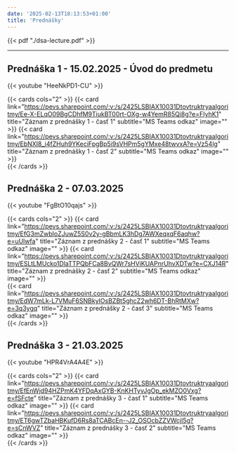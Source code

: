 ```yaml
---
date: '2025-02-13T18:13:53+01:00'
title: 'Prednášky'
---
```


{{< pdf "./dsa-lecture.pdf" >}}

---

## Prednáška 1 - 15.02.2025 - Úvod do predmetu

{{< youtube "HeeNkPD1-CU" >}}

{{< cards cols="2" >}}
    {{< card link="https://pevs.sharepoint.com/:v:/s/2425LSBIAX10031Dtovtruktryaalgoritmy/Ee-X-ELqO09BgCDhfM9TiukBT00rt-OXg-w4YemR85Qi8g?e=FIyhK1" title="Záznam z prednášky 1 - časť 1" subtitle="MS Teams odkaz" image="" >}}
    {{< card link="https://pevs.sharepoint.com/:v:/s/2425LSBIAX10031Dtovtruktryaalgoritmy/EbNXI8_i4fZHuh9YKeciFpgBp5i9sVHPm5gYMxe48twvxA?e=Vz54lg" title="Záznam z prednášky 1 - časť 2" subtitle="MS Teams odkaz" image="" >}}    
{{< /cards >}}

## Prednáška 2 - 07.03.2025

{{< youtube "FgBtO10qajs" >}}

{{< cards cols="2" >}}
{{< card link="https://pevs.sharepoint.com/:v:/s/2425LSBIAX10031Dtovtruktryaalgoritmy/EfG3mZwbIoZJuwZ5S0v2y-gBbmLK3hDg7AWXeqxqF6aqhw?e=uUlwfa" title="Záznam z prednášky 2 - časť 1" subtitle="MS Teams odkaz" image="" >}}
{{< card link="https://pevs.sharepoint.com/:v:/s/2425LSBIAX10031Dtovtruktryaalgoritmy/ESLtLMUcko1DlaTTPQbFCa8BvQWr7sHViKUAPnrUhvXDTw?e=CXJ14R" title="Záznam z prednášky 2 - časť 2" subtitle="MS Teams odkaz" image="" >}}    
{{< card link="https://pevs.sharepoint.com/:v:/s/2425LSBIAX10031Dtovtruktryaalgoritmy/EdW7mLk-L7VMuF6SNBkyIOsBZBt5ghcZ2wh6DT-BhRtMXw?e=3q3ygq" title="Záznam z prednášky 2 - časť 3" subtitle="MS Teams odkaz" image="" >}}    
{{< /cards >}}

## Prednáška 3 - 21.03.2025

{{< youtube "HPR4VrA4A4E" >}}

{{< cards cols="2" >}}
{{< card link="https://pevs.sharepoint.com/:v:/s/2425LSBIAX10031Dtovtruktryaalgoritmy/EfEnWjd94HZPmK4YFDqAxGYB-KnKHTyvJgOp_ekMZO0Vxg?e=fSFcte" title="Záznam z prednášky 3 - časť 1" subtitle="MS Teams odkaz" image="" >}}
{{< card link="https://pevs.sharepoint.com/:v:/s/2425LSBIAX10031Dtovtruktryaalgoritmy/ET6gwTZbaHBKufD6Rs8aTCABcEn--J2_OSOcbZZVWcjl5g?e=sCnWVZ" title="Záznam z prednášky 3 - časť 2" subtitle="MS Teams odkaz" image="" >}}    
{{< /cards >}}
